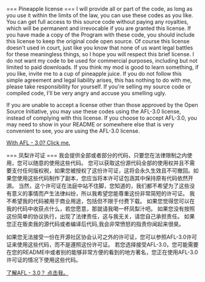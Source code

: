 === Pineapple license ===
I will provide all or part of the code, as long as you use it within the limits of the law, you can use these codes as you like.
You can get full access to this source code without paying any royalties, which will be permanent and irrevocable if you are granted this license. 
If you have made a copy of the Program with these code, you should include this license to keep the original code open source.
Of course this license doesn't used in court, just like you know that none of us want legal battles for these meaningless things, so I hope you will respect this brief license.
I do not want my code to be used for commercial purposes, including but not limited to paid downloads.
If you think my mod is good to learn something, if you like, invite me to a cup of pineapple juice.
If you do not follow this simple agreement and legal liability arises, this has nothing to do with me, please take responsibility for yourself.
If you're selling my source code or compiled code, I'll be very angry and accuse you smelling ugly.

If you are unable to accept a license other than those approved by the Open Source Initiative, you may use these codes using the AFL-3.0 license, instead of complying with this license.
If you choose to accept AFL-3.0, you may need to show in your README or somewhere else that is very convenient to see, you are using the AFL-3.0 license.

[With AFL - 3.0? Click me.](https://opensource.org/licenses/AFL-3.0)


=== 凤梨许可证 ===
我会提供全部或者部分的代码，只要您在法律限制之内使用，您可以随意的使用这些代码。
您可以获取这份源代码全部的使用权并且不需要支付任何版权税，如果您被授权了这份许可证，这将会永久生效且不可撤回。如果您使用这些代码制作了副本，您应当将本许可证包涵其中保持原有代码依然开源。
当然，这个许可证在法庭中站不住脚，您知道的，我们都不希望为了这些没有意义的事情而产生法律纠纷，所以我希望您能尊重这份非常简短的许可证。
我不希望我的代码被用于商业用途，包括但不限于付费下载。
如果您觉得您可以在我的代码中收获点什么，若您愿意，那就请我喝一杯凤梨汁吧。
如果您没有按照这份简单的协议执行，出现了法律责任，这与我无关，请您自己承担责任。
如果您正在贩卖我的源代码或者编译后代码,我会非常愤怒的指责你闻起来很臭。

如果您无法接受一份在开源社区协会认可之外的许可证，您可以参照AFL-3.0许可证来使用这些代码，而不是遵照这份许可证。
若您选择接受AFL-3.0，您可能需要在您的README中或者别的能够非常方便的看到的地方著名，您正在使用AFL-3.0许可证的情况下使用这些代码。

[了解AFL - 3.0？ 点击我。](https://opensource.org/licenses/AFL-3.0)